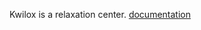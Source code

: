 Kwilox is a relaxation center.
[documentation](https://documenter.getpostman.com/view/19323610/UVeGqkvN)